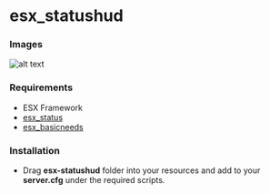 # esx_statushud

### Images
![alt text](https://imgur.com/a/2bKMZWK)

### Requirements
* ESX Framework
* [esx_status](https://github.com/ESX-Org/esx_status)
* [esx_basicneeds](https://github.com/ESX-Org/esx_basicneeds)

### Installation 
* Drag **esx-statushud** folder into your resources and add to your **server.cfg** under the required scripts.
